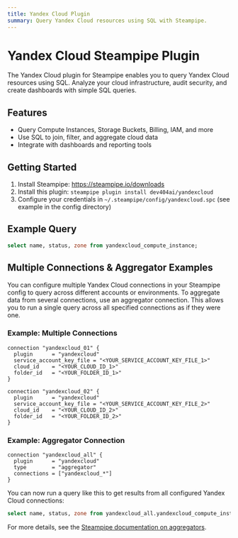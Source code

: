 ```yaml
---
title: Yandex Cloud Plugin
summary: Query Yandex Cloud resources using SQL with Steampipe.
---
```


# Yandex Cloud Steampipe Plugin

The Yandex Cloud plugin for Steampipe enables you to query Yandex Cloud resources using SQL. Analyze your cloud infrastructure, audit security, and create dashboards with simple SQL queries.

## Features
- Query Compute Instances, Storage Buckets, Billing, IAM, and more
- Use SQL to join, filter, and aggregate cloud data
- Integrate with dashboards and reporting tools

## Getting Started
1. Install Steampipe: https://steampipe.io/downloads
2. Install this plugin: `steampipe plugin install dev404ai/yandexcloud`
3. Configure your credentials in `~/.steampipe/config/yandexcloud.spc` (see example in the config directory)

## Example Query
```sql
select name, status, zone from yandexcloud_compute_instance;
```

## Multiple Connections & Aggregator Examples

You can configure multiple Yandex Cloud connections in your Steampipe config to query across different accounts or environments. To aggregate data from several connections, use an aggregator connection. This allows you to run a single query across all specified connections as if they were one.

### Example: Multiple Connections
```hcl
connection "yandexcloud_01" {
  plugin      = "yandexcloud"
  service_account_key_file = "<YOUR_SERVICE_ACCOUNT_KEY_FILE_1>"
  cloud_id    = "<YOUR_CLOUD_ID_1>"
  folder_id   = "<YOUR_FOLDER_ID_1>"
}

connection "yandexcloud_02" {
  plugin      = "yandexcloud"
  service_account_key_file = "<YOUR_SERVICE_ACCOUNT_KEY_FILE_2>"
  cloud_id    = "<YOUR_CLOUD_ID_2>"
  folder_id   = "<YOUR_FOLDER_ID_2>"
}
```

### Example: Aggregator Connection
```hcl
connection "yandexcloud_all" {
  plugin      = "yandexcloud"
  type        = "aggregator"
  connections = ["yandexcloud_*"]
}
```

You can now run a query like this to get results from all configured Yandex Cloud connections:

```sql
select name, status, zone from yandexcloud_all.yandexcloud_compute_instance;
```

For more details, see the [Steampipe documentation on aggregators](https://steampipe.io/docs/using-steampipe/managing-connections#using-aggregators).